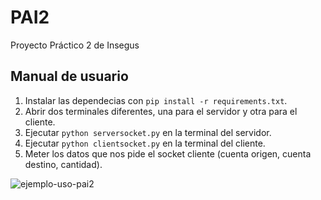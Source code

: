 # PAI2
Proyecto Práctico 2 de Insegus

## Manual de usuario

1. Instalar las dependecias con `pip install -r requirements.txt`.
2. Abrir dos terminales diferentes, una para el servidor y otra para el cliente.
3. Ejecutar `python serversocket.py` en la terminal del servidor.
4. Ejecutar `python clientsocket.py` en la terminal del cliente.
5. Meter los datos que nos pide el socket cliente (cuenta origen, cuenta destino, cantidad).

![ejemplo-uso-pai2](https://user-images.githubusercontent.com/99967075/224570691-cc70ba65-f91b-432f-bb30-34a2478e759f.gif)
